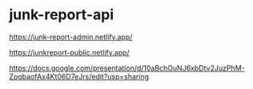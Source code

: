 # junk-report-api


https://junk-report-admin.netlify.app/

https://junkreport-public.netlify.app/

https://docs.google.com/presentation/d/10aBchOuNJ6xbDtv2JuzPhM-ZoqbaofAx4Kt06D7eJrs/edit?usp=sharing